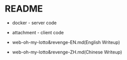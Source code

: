 # README

* docker - server code

* attachment - client code

* web-oh-my-lotto&revenge-EN.md(English Writeup)

* web-oh-my-lotto&revenge-ZH.md(Chinese Writeup)